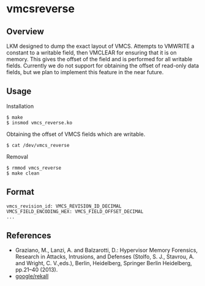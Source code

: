 # vmcsreverse

## Overview

LKM designed to dump the exact layout of VMCS. Attempts to VMWRITE a constant
to a writable field, then VMCLEAR for ensuring that it is on memory.
This gives the offset of the field and is performed for all writable fields.
Currently we do not support for obtaining the offset of read-only data fields,
but we plan to implement this feature in the near future.

## Usage

Installation

```
$ make
$ insmod vmcs_reverse.ko
```

Obtaining the offset of VMCS fields which are writable.

```
$ cat /dev/vmcs_reverse
```

Removal

```
$ rmmod vmcs_reverse
$ make clean
```

## Format

```
vmcs_revision_id: VMCS_REVISION_ID_DECIMAL
VMCS_FIELD_ENCODING_HEX: VMCS_FIELD_OFFSET_DECIMAL
...
```

## References

- Graziano, M., Lanzi, A. and Balzarotti, D.: Hypervisor Memory Forensics, Research in Attacks, Intrusions, and Defenses (Stolfo, S. J., Stavrou, A. and Wright, C. V.,eds.), Berlin, Heidelberg, Springer Berlin Heidelberg, pp.21–40 (2013).
- [google/rekall](https://github.com/google/rekall/tree/master/tools/linux/vmcs_layout)
